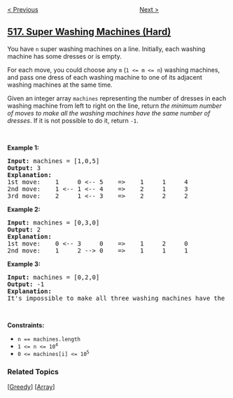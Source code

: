 <!--|This file generated by command(leetcode description); DO NOT EDIT.    |-->
<!--+----------------------------------------------------------------------+-->
<!--|@author    openset <openset.wang@gmail.com>                           |-->
<!--|@link      https://github.com/openset                                 |-->
<!--|@home      https://github.com/openset/leetcode                        |-->
<!--+----------------------------------------------------------------------+-->

[< Previous](../longest-palindromic-subsequence "Longest Palindromic Subsequence")
　　　　　　　　　　　　　　　　
[Next >](../coin-change-2 "Coin Change 2")

## [517. Super Washing Machines (Hard)](https://leetcode.com/problems/super-washing-machines "超级洗衣机")

<p>You have <code>n</code> super washing machines on a line. Initially, each washing machine has some dresses or is empty.</p>

<p>For each move, you could choose any <code>m</code> (<code>1 &lt;= m &lt;= n</code>) washing machines, and pass one dress of each washing machine to one of its adjacent washing machines at the same time.</p>

<p>Given an integer array <code>machines</code> representing the number of dresses in each washing machine from left to right on the line, return <em>the minimum number of moves to make all the washing machines have the same number of dresses</em>. If it is not possible to do it, return <code>-1</code>.</p>

<p>&nbsp;</p>
<p><strong>Example 1:</strong></p>

<pre>
<strong>Input:</strong> machines = [1,0,5]
<strong>Output:</strong> 3
<strong>Explanation:</strong>
1st move:    1     0 &lt;-- 5    =&gt;    1     1     4
2nd move:    1 &lt;-- 1 &lt;-- 4    =&gt;    2     1     3
3rd move:    2     1 &lt;-- 3    =&gt;    2     2     2
</pre>

<p><strong>Example 2:</strong></p>

<pre>
<strong>Input:</strong> machines = [0,3,0]
<strong>Output:</strong> 2
<strong>Explanation:</strong>
1st move:    0 &lt;-- 3     0    =&gt;    1     2     0
2nd move:    1     2 --&gt; 0    =&gt;    1     1     1
</pre>

<p><strong>Example 3:</strong></p>

<pre>
<strong>Input:</strong> machines = [0,2,0]
<strong>Output:</strong> -1
<strong>Explanation:</strong>
It&#39;s impossible to make all three washing machines have the same number of dresses.
</pre>

<p>&nbsp;</p>
<p><strong>Constraints:</strong></p>

<ul>
	<li><code>n == machines.length</code></li>
	<li><code>1 &lt;= n &lt;= 10<sup>4</sup></code></li>
	<li><code>0 &lt;= machines[i] &lt;= 10<sup>5</sup></code></li>
</ul>

### Related Topics
  [[Greedy](../../tag/greedy/README.md)]
  [[Array](../../tag/array/README.md)]
